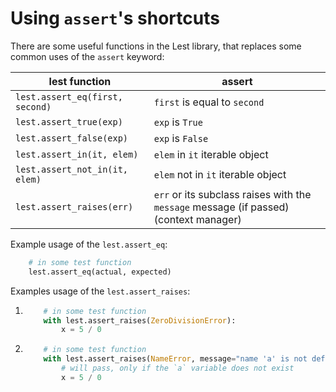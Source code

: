 # Using `assert`'s shortcuts

There are some useful functions in the Lest library,
that replaces some common uses of the `assert` keyword:

| lest function                    | assert                                                                                |
|----------------------------------|---------------------------------------------------------------------------------------|
| `lest.assert_eq(first, second)`  | `first` is equal to `second`                                                          |
| `lest.assert_true(exp)`          | `exp` is `True`                                                                       |
| `lest.assert_false(exp)`         | `exp` is `False`                                                                      |
| `lest.assert_in(it, elem)`       | `elem` in `it` iterable object                                                        |
| `lest.assert_not_in(it, elem)`   | `elem` not in `it` iterable object                                                    |
| `lest.assert_raises(err)`        | `err` or its subclass raises with the `message` message (if passed) (context manager) |

Example usage of the `lest.assert_eq`:

```python
    # in some test function
    lest.assert_eq(actual, expected)
```

Examples usage of the `lest.assert_raises`:

1. ```python
       # in some test function
       with lest.assert_raises(ZeroDivisionError):
           x = 5 / 0
   ```
2. ```python
       # in some test function
       with lest.assert_raises(NameError, message="name 'a' is not defined"):
           # will pass, only if the `a` variable does not exist
           x = 5 / 0
   ```
